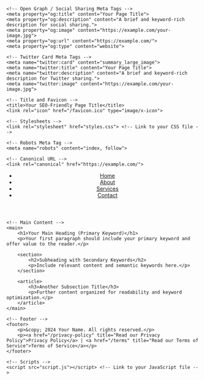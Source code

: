 <!DOCTYPE html>
<html lang="en">
<head>
    <!-- Required Meta Tags -->
    <meta charset="UTF-8">
    <meta name="viewport" content="width=device-width, initial-scale=1.0">
    <meta name="description" content="A brief and keyword-rich description of your website or page.">
    <meta name="author" content="Your Name">
    <meta name="keywords" content="primary keyword, secondary keyword, related keyword, your niche keywords">
    
    <!-- Open Graph / Social Sharing Meta Tags -->
    <meta property="og:title" content="Your Page Title">
    <meta property="og:description" content="A brief and keyword-rich description for social sharing.">
    <meta property="og:image" content="https://example.com/your-image.jpg">
    <meta property="og:url" content="https://example.com/">
    <meta property="og:type" content="website">
    
    <!-- Twitter Card Meta Tags -->
    <meta name="twitter:card" content="summary_large_image">
    <meta name="twitter:title" content="Your Page Title">
    <meta name="twitter:description" content="A brief and keyword-rich description for Twitter sharing.">
    <meta name="twitter:image" content="https://example.com/your-image.jpg">
    
    <!-- Title and Favicon -->
    <title>Your SEO-Friendly Page Title</title>
    <link rel="icon" href="/favicon.ico" type="image/x-icon">

    <!-- Stylesheets -->
    <link rel="stylesheet" href="styles.css"> <!-- Link to your CSS file -->
    
    <!-- Robots Meta Tag -->
    <meta name="robots" content="index, follow">
    
    <!-- Canonical URL -->
    <link rel="canonical" href="https://example.com/">
</head>
<body>
    <!-- Header -->
    <header>
        <nav>
            <ul>
                <li><a href="/" title="Go to Home">Home</a></li>
                <li><a href="/about" title="Learn about us">About</a></li>
                <li><a href="/services" title="Explore our services">Services</a></li>
                <li><a href="/contact" title="Get in touch with us">Contact</a></li>
            </ul>
        </nav>
    </header>

    <!-- Main Content -->
    <main>
        <h1>Your Main Heading (Primary Keyword)</h1>
        <p>Your first paragraph should include your primary keyword and offer value to the reader.</p>

        <section>
            <h2>Subheading with Secondary Keywords</h2>
            <p>Include relevant content and semantic keywords here.</p>
        </section>
        
        <article>
            <h3>Another Subsection Title</h3>
            <p>Further content organized for readability and keyword optimization.</p>
        </article>
    </main>

    <!-- Footer -->
    <footer>
        <p>&copy; 2024 Your Name. All rights reserved.</p>
        <p><a href="/privacy-policy" title="Read our Privacy Policy">Privacy Policy</a> | <a href="/terms" title="Read our Terms of Service">Terms of Service</a></p>
    </footer>

    <!-- Scripts -->
    <script src="script.js"></script> <!-- Link to your JavaScript file -->
</body>
</html>
